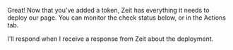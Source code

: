 Great! Now that you've added a token, Zeit has everything it needs to deploy our page. You can monitor the check status below, or in the Actions tab. 

I'll respond when I receive a response from Zeit about the deployment.